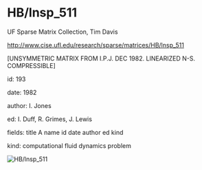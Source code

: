 # HB/lnsp_511

 UF Sparse Matrix Collection, Tim Davis

 http://www.cise.ufl.edu/research/sparse/matrices/HB/lnsp_511

 [UNSYMMETRIC MATRIX FROM I.P.J. DEC 1982. LINEARIZED N-S. COMPRESSIBLE]

 id: 193

 date: 1982

 author: I. Jones

 ed: I. Duff, R. Grimes, J. Lewis

 fields: title A name id date author ed kind

 kind: computational fluid dynamics problem

![HB/lnsp_511](http://www2.research.att.com/~yifanhu/GALLERY/GRAPHS/GIF_SMALL/HB@lnsp_511.gif)